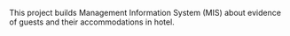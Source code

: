 This project builds Management Information System (MIS) about evidence of guests and their accommodations in hotel.